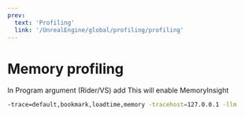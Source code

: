```yaml
---
prev:
  text: 'Profiling'
  link: '/UnrealEngine/global/profiling/profiling'
---
```

# Memory profiling

In Program argument (Rider/VS) add 
This will enable MemoryInsight
```sh
-trace=default,bookmark,loadtime,memory -tracehost=127.0.0.1 -llm
```